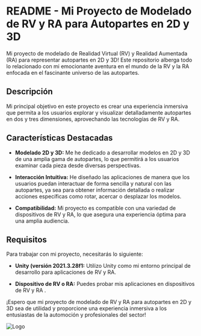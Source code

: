 # README - Mi Proyecto de Modelado de RV y RA para Autopartes en 2D y 3D

Mi proyecto de modelado de Realidad Virtual (RV) y Realidad Aumentada (RA) para representar autopartes en 2D y 3D! Este repositorio alberga todo lo relacionado con mi emocionante aventura en el mundo de la RV y la RA enfocada en el fascinante universo de las autopartes.

## Descripción

Mi principal objetivo en este proyecto es crear una experiencia inmersiva que permita a los usuarios explorar y visualizar detalladamente autopartes en dos y tres dimensiones, aprovechando las tecnologías de RV y RA.

## Características Destacadas

- **Modelado 2D y 3D:** Me he dedicado a desarrollar modelos en 2D y 3D de una amplia gama de autopartes, lo que permitirá a los usuarios examinar cada pieza desde diversas perspectivas.



- **Interacción Intuitiva:** He diseñado las aplicaciones de manera que los usuarios puedan interactuar de forma sencilla y natural con las autopartes, ya sea para obtener información detallada o realizar acciones específicas como rotar, acercar o desplazar los modelos.

- **Compatibilidad:** Mi proyecto es compatible con una variedad de dispositivos de RV y RA, lo que asegura una experiencia óptima para una amplia audiencia.

## Requisitos

Para trabajar con mi proyecto, necesitarás lo siguiente:

- **Unity (versión 2021.3.28f1:** Utilizo Unity como mi entorno principal de desarrollo para aplicaciones de RV y RA.

- **Dispositivo de RV o RA:** Puedes probar mis aplicaciones en dispositivos de RV y RA .

¡Espero que mi proyecto de modelado de RV y RA para autopartes en 2D y 3D sea de utilidad y proporcione una experiencia inmersiva a los entusiastas de la automoción y profesionales del sector!


![Logo](https://dev-to-uploads.s3.amazonaws.com/uploads/articles/th5xamgrr6se0x5ro4g6.png)

